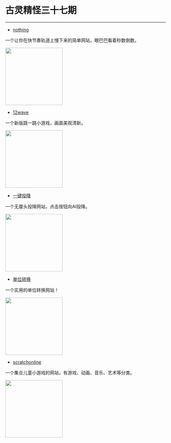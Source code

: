 # 古灵精怪三十七期
---

- [nothing](https://nothing.mvze.net/)

一个让你在快节奏轨道上慢下来的简单网站，眼巴巴看着秒数倒数。

<img width="180px" bor src="//cdn.jsdelivr.net/gh/caix-github/pics-storage/f36120241121.png">

- [12wave](https://12wave.com/)

一个新版跳一跳小游戏，画面美观清新。

<img width="180px" bor src="//cdn.jsdelivr.net/gh/caix-github/pics-storage/f36220241121.png">

- [一键投降](https://syaro.io/1ksu/)

一个无厘头投降网站，点击按钮向AI投降。

<img width="180px" bor src="//cdn.jsdelivr.net/gh/caix-github/pics-storage/f36320241121.png">

- [单位转换](https://www.convertworld.com/zh-hans/)

一个实用的单位转换网站！

<img width="180px" bor src="//cdn.jsdelivr.net/gh/caix-github/pics-storage/f36420241121.png">

- [scratchonline](https://www.scratchonline.net/)

一个集合儿童小游戏的网站，有游戏、动画、音乐、艺术等分类。

<img width="180px" bor src="//cdn.jsdelivr.net/gh/caix-github/pics-storage/f36520241121.png">